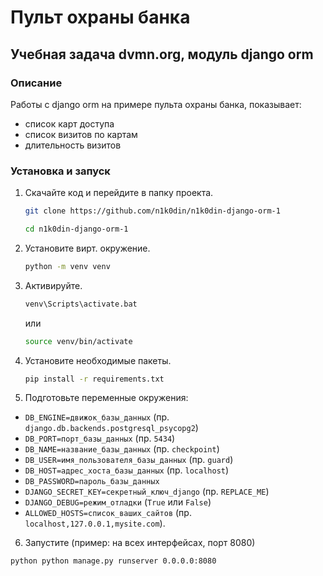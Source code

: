 # Пульт охраны банка
## Учебная задача dvmn.org, модуль django orm
### Описание
Работы с django orm на примере пульта охраны банка, показывает:
- список карт доступа
- список визитов по картам
- длительность визитов

### Установка и запуск
1. Скачайте код и перейдите в папку проекта.
    ```bash
    git clone https://github.com/n1k0din/n1k0din-django-orm-1
    ```  
    ```bash
    cd n1k0din-django-orm-1
    ```
2. Установите вирт. окружение.
    ```bash
    python -m venv venv
    ```
3. Активируйте.
    ```bash
    venv\Scripts\activate.bat
    ```
    или
    ```bash
    source venv/bin/activate
    ```
4. Установите необходимые пакеты.
    ```bash
    pip install -r requirements.txt
    ```
5. Подготовьте переменные окружения:
  - `DB_ENGINE=движок_базы_данных` (пр. `django.db.backends.postgresql_psycopg2`)
  - `DB_PORT=порт_базы_данных` (пр. `5434`)
  - `DB_NAME=название_базы_данных` (пр. `checkpoint`)
  - `DB_USER=имя_пользователя_базы_данных` (пр. `guard`)
  - `DB_HOST=адрес_хоста_базы_данных` (пр. `localhost`)
  - `DB_PASSWORD=пароль_базы_данных`
  - `DJANGO_SECRET_KEY=секретный_ключ_django` (пр. `REPLACE_ME`)
  - `DJANGO_DEBUG=режим_отладки` (`True` или `False`)
  - `ALLOWED_HOSTS=список_ваших_сайтов` (пр. `localhost,127.0.0.1,mysite.com`).

6. Запустите (пример: на всех интерфейсах, порт 8080)
  ```bash
  python python manage.py runserver 0.0.0.0:8080
